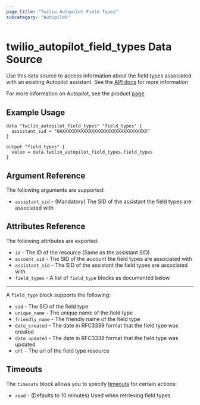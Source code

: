 ```yaml
---
page_title: "Twilio Autopilot Field Types"
subcategory: "Autopilot"
---
```


# twilio_autopilot_field_types Data Source

Use this data source to access information about the field types associated with an existing Autopilot assistant. See the [API docs](https://www.twilio.com/docs/autopilot/api/field-type) for more information

For more information on Autopilot, see the product [page](https://www.twilio.com/autopilot)

## Example Usage

```hcl
data "twilio_autopilot_field_types" "field_types" {
  assistant_sid = "UAXXXXXXXXXXXXXXXXXXXXXXXXXXXXXXXX"
}

output "field_types" {
  value = data.twilio_autopilot_field_types.field_types
}
```

## Argument Reference

The following arguments are supported:

- `assistant_sid` - (Mandatory) The SID of the assistant the field types are associated with

## Attributes Reference

The following attributes are exported:

- `id` - The ID of the resource (Same as the assistant SID)
- `account_sid` - The SID of the account the field types are associated with
- `assistant_sid` - The SID of the assistant the field types are associated with
- `field_types` - A list of `field_type` blocks as documented below

---

A `field_type` block supports the following:

- `sid` - The SID of the field type
- `unique_name` - The unique name of the field type
- `friendly_name` - The friendly name of the field type
- `date_created` - The date in RFC3339 format that the field type was created
- `date_updated` - The date in RFC3339 format that the field type was updated
- `url` - The url of the field type resource

## Timeouts

The `timeouts` block allows you to specify [timeouts](https://www.terraform.io/docs/configuration/resources.html#timeouts) for certain actions:

- `read` - (Defaults to 10 minutes) Used when retrieving field types
